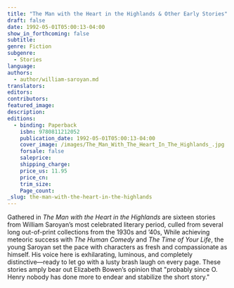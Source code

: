 ```yaml
---
title: "The Man with the Heart in the Highlands & Other Early Stories"
draft: false
date: 1992-05-01T05:00:13-04:00
show_in_forthcoming: false
subtitle:
genre: Fiction
subgenre:
  - Stories
language:
authors:
  - author/william-saroyan.md
translators:
editors:
contributors:
featured_image:
description:
editions:
  - binding: Paperback
    isbn: 9780811212052
    publication_date: 1992-05-01T05:00:13-04:00
    cover_image: /images/The_Man_With_The_Heart_In_The_Highlands_.jpg
    forsale: false
    saleprice:
    shipping_charge:
    price_us: 11.95
    price_cn:
    trim_size:
    Page_count:
_slug: the-man-with-the-heart-in-the-highlands
---
```


Gathered in _The Man with the Heart in the Highlands_ are sixteen stories from William Saroyan’s most celebrated literary period, culled from several long out-of-print collections from the 1930s and ’40s, While achieving meteoric success with _The Human Comedy_ and _The Time of Your Life_, the young Saroyan set the pace with characters as fresh and compassionate as himself. His voice here is exhilarating, luminous, and completely distinctive––ready to let go with a lusty brash laugh on every page. These stories amply bear out Elizabeth Bowen’s opinion that "probably since O. Henry nobody has done more to endear and stabilize the short story."

